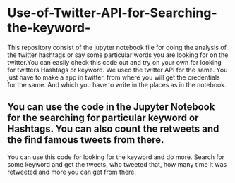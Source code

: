 # Use-of-Twitter-API-for-Searching-the-keyword-
This repository consist of the jupyter notebook file for doing the analysis of the twitter hashtags or say some particular words you are looking for on the twitter.You can easily check this code out and try on your own for looking for twitters Hashtags or keyword. We used the twitter API for the same. You just have to make a app in twitter. from where you will get the credentials for the same. And which you have to write in the places as in the notebook.

## You can use the code in the Jupyter Notebook for the searching for particular keyword or Hashtags. You can also count the retweets and the find famous tweets from there. 
You can use this code for looking for the keyword and do more. Search for some keyword and get the tweets, who tweeted that, how many time it was retweeted and more you can get from there.
